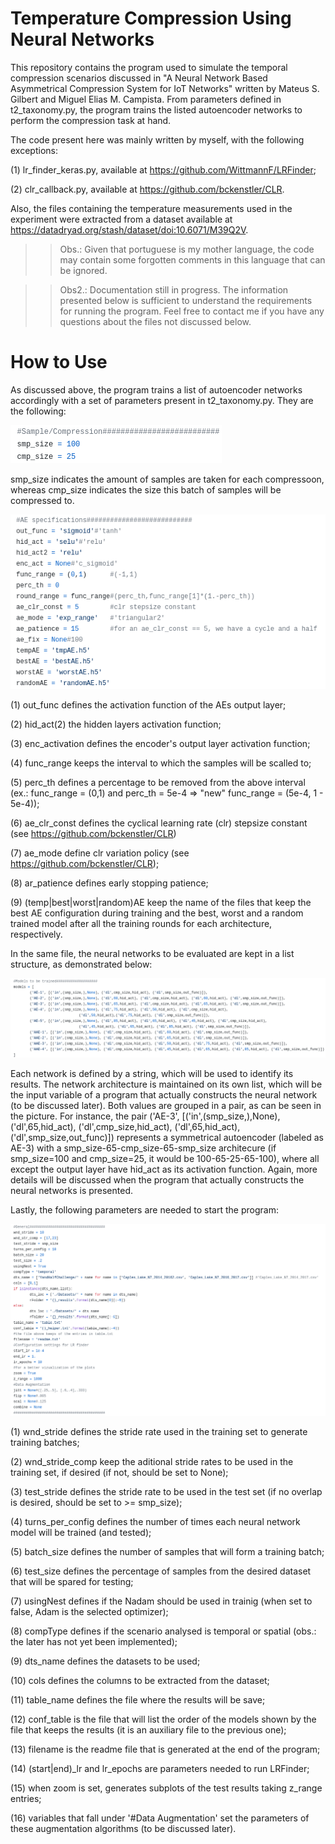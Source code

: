# Temperature Compression Using Neural Networks
This repository contains the program used to simulate the temporal compression scenarios discussed in "A Neural Network Based Asymmetrical Compression System for IoT Networks" written by Mateus S. Gilbert and Miguel Elias M. Campista. From parameters defined in t2_taxonomy.py, the program trains the listed autoencoder networks to perform the compression task at hand.

The code present here was mainly written by myself, with the following exceptions:

  (1) lr_finder_keras.py, available at https://github.com/WittmannF/LRFinder;
  
  (2) clr_callback.py, available at https://github.com/bckenstler/CLR.

Also, the files containing the temperature measurements used in the experiment were extracted from a dataset available at https://datadryad.org/stash/dataset/doi:10.6071/M39Q2V.

>> Obs.: Given that portuguese is my mother language, the code may contain some forgotten comments in this language that can be ignored.

>> Obs2.: Documentation still in progress. The information presented below is sufficient to understand the requirements for running the program. Feel free to contact me if you have any questions about the files not discussed below.

# How to Use
As discussed above, the program trains a list of autoencoder networks accordingly with a set of parameters present in t2_taxonomy.py. They are the following:

![test image size](https://github.com/MateusGilbert/nn_temp_compression/blob/main/pics/dim_def.png)

smp_size indicates the amount of samples are taken for each compressoon, whereas cmp_size indicates the size this batch of samples will be compressed to.

![test image size](https://github.com/MateusGilbert/nn_temp_compression/blob/main/pics/ae_spec.png)

(1) out_func defines the activation function of the AEs output layer;

(2) hid_act(2) the hidden layers activation function;

(3) enc_activation defines the encoder's output layer activation function;

(4) func_range keeps the interval to which the samples will be scalled to;

(5) perc_th defines a percentage to be removed from the above interval (ex.: func_range = (0,1) and perc_th = 5e-4 ⇒ "new" func_range = (5e-4, 1 - 5e-4));

(6) ae_clr_const defines the cyclical learning rate (clr) stepsize constant (see https://github.com/bckenstler/CLR)

(7) ae_mode define clr variation policy (see https://github.com/bckenstler/CLR);

(8) ar_patience defines early stopping patience;

(9) (temp|best|worst|random)AE keep the name of the files that keep the best AE configuration during training and the best, worst and a random trained model after all the training rounds for each architecture, respectively.

In the same file, the neural networks to be evaluated are kept in a list structure, as demonstrated below:

![test image size](https://github.com/MateusGilbert/nn_temp_compression/blob/main/pics/ae_list.png)

Each network is defined by a string, which will be used to identify its results. The network architecture is maintained on its own list, which will be the input variable of a program that actually constructs the neural network (to be discussed later). Both values are grouped in a pair, as can be seen in the picture. For instance, the pair ('AE-3', [('in',(smp_size,),None), ('dl',65,hid_act), ('dl',cmp_size,hid_act), ('dl',65,hid_act), ('dl',smp_size,out_func)]) represents a symmetrical autoencoder (labeled as AE-3) with a smp_size-65-cmp_size-65-smp_size architecure (if smp_size=100 and cmp_size=25, it would be 100-65-25-65-100), where all except the output layer have hid_act as its activation function. Again, more details will be discussed when the program that actually constructs the neural networks is presented.

Lastly, the following parameters are needed to start the program:

![test image size](https://github.com/MateusGilbert/nn_temp_compression/blob/main/pics/gen_par.png)

(1) wnd_stride defines the stride rate used in the training set to generate training batches;

(2) wnd_stride_comp keep the aditional stride rates to be used in the training set, if desired (if not, should be set to None);

(3) test_stride defines the stride rate to be used in the test set (if no overlap is desired, should be set to >= smp_size);

(4) turns_per_config defines the number of times each neural network model will be trained (and tested);

(5) batch_size defines the number of samples that will form a training batch;

(6) test_size defines the percentage of samples from the desired dataset that will be spared for testing;

(7) usingNest defines if the Nadam should be used in trainig (when set to false, Adam is the selected optimizer);

(8) compType defines if the scenario analysed is temporal or spatial (obs.: the later has not yet been implemented);

(9) dts_name defines the datasets to be used;

(10) cols defines the columns to be extracted from the dataset;

(11) table_name defines the file where the results will be save;

(12) conf_table is the file that will list the order of the models shown by the file that keeps the results (it is an auxiliary file to the previous one);

(13) filename is the readme file that is generated at the end of the program;

(14) (start|end)_lr and lr_epochs are parameters needed to run LRFinder;

(15) when zoom is set, generates subplots of the test results taking z_range entries;

(16) variables that fall under '#Data Augmentation' set the parameters of these augmentation algorithms (to be discussed later).
